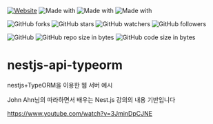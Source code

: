 [![Website](https://img.shields.io/website-up-down-green-red/http/shields.io.svg?label=elky-essay)](https://elky84.github.io)
![Made with](https://img.shields.io/badge/made%20with-PHP-brightgreen.svg)
![Made with](https://img.shields.io/badge/made%20with-Laravel-blue.svg)
![Made with](https://img.shields.io/badge/made%20with-MySQL-red.svg)

![GitHub forks](https://img.shields.io/github/forks/elky84/nestjs-api-typeorm.svg?style=social&label=Fork)
![GitHub stars](https://img.shields.io/github/stars/elky84/nestjs-api-typeorm.svg?style=social&label=Stars)
![GitHub watchers](https://img.shields.io/github/watchers/elky84/nestjs-api-typeorm.svg?style=social&label=Watch)
![GitHub followers](https://img.shields.io/github/followers/elky84.svg?style=social&label=Follow)

![GitHub](https://img.shields.io/github/license/mashape/apistatus.svg)
![GitHub repo size in bytes](https://img.shields.io/github/repo-size/elky84/nestjs-api-typeorm.svg)
![GitHub code size in bytes](https://img.shields.io/github/languages/code-size/elky84/nestjs-api-typeorm.svg)

# nestjs-api-typeorm

nestjs+TypeORM을 이용한 웹 서버 예시

John Ahn님의 따라하면서 배우는 Nest.js 강의의 내용 기반입니다

https://www.youtube.com/watch?v=3JminDpCJNE

